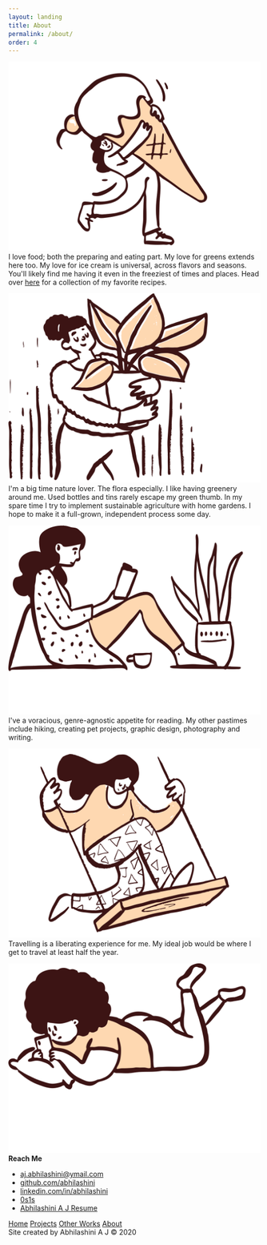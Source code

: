 ```yaml
---
layout: landing
title: About
permalink: /about/
order: 4
---
```


<div class="row">
	<div class="col-lg-1"></div>
	<div class="col-lg-7">
		<div class="about-left-panel">
			<div class="abt-section">
				<p class="abt-section-txt">
					<img src="/images/IceCreamDoodle.svg" class="abt-section-img-right">
					I love food; both the preparing and eating part. My love for greens extends here too. My love for ice cream is universal, across flavors and seasons. You'll likely find me having it even in the freeziest of times and places. Head over <a href="">here</a> for a collection of my favorite recipes.
				</p>
			</div>
			<div class="abt-section">
				<p class="abt-section-txt">
					<img src="/images/PlantDoodle.svg" class="abt-section-img-left">
					I'm a big time nature lover. The flora especially. I like having greenery around me. Used bottles and tins rarely escape my green thumb. In my spare time I try to implement sustainable agriculture with home gardens. I hope to make it a full-grown, independent process some day.
				</p>
			</div>
			<div class="abt-section">
				<p class="abt-section-txt">
					<img src="/images/ReadingSideDoodle.svg" class="abt-section-img-right">
					I've a voracious, genre-agnostic appetite for reading. My other pastimes include hiking, creating pet projects, graphic design, photography and writing. 
				</p>
			</div>
			<div class="abt-section">
				<p class="abt-section-txt">
					<img src="/images/SwingingDoodle.svg" class="abt-section-img-left">
					Travelling is a liberating experience for me. My ideal job would be where I get to travel at least half the year. 
				</p>
			</div>
		</div>
	</div>
	<div class="col-lg-1"></div>
	<div class="col-lg-3">
		<div class="about-right-panel">
			<img src="/images/LayingDoodle.svg" class="about-right-panel-img">
			<strong>Reach Me</strong>
			<ul class="contact-links">
				<li><i class="fas fa-envelope-square"></i> <a href="mailto:aj.abhilashini@ymail.com" target="_blank">aj.abhilashini@ymail.com</a></li>
				<li><i class="fab fa-github-square"></i> <a href="https://github.com/abhilashini" target="_blank">github.com/abhilashini</a></li>
				<li><i class="fab fa-linkedin"></i> <a href="https://linkedin.com/in/abhilashini" target="_blank">linkedin.com/in/abhilashini</a></li>
				<li><i class="fab fa-medium"></i> <a href="https://medium.com/0s1s" target="_blank">0s1s</a></li>
				<li><i class="fas fa-file-alt"></i> <a href="/Abhilashini A J Resume.pdf" download>Abhilashini A J Resume</a></li>
				<!-- <li> : <a href="" target="_blank"></a></li> -->
			</ul>
		</div>
	</div>
</div>

<nav class="nav">
	<a href="/">Home</a>
	<a href="/projects">Projects</a>
	<a href="/other_works">Other Works</a>
	<a href="{{ page.url | prepend: site.baseurl }}" class="active">About</a>
</nav>

<span class="copyright">
	Site created by Abhilashini A J &copy; 2020
</span>